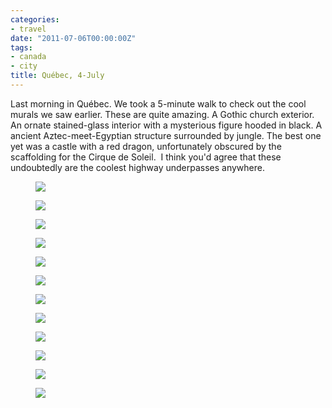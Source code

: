 ```yaml
---
categories:
- travel
date: "2011-07-06T00:00:00Z"
tags:
- canada
- city
title: Québec, 4-July
---
```

Last morning in Québec. We took a 5-minute walk to check out the cool murals we saw earlier. These are quite amazing. A Gothic church exterior. An ornate stained-glass interior with a mysterious figure hooded in black. A ancient Aztec-meet-Egyptian structure surrounded by jungle. The best one yet was a castle with a red dragon, unfortunately obscured by the scaffolding for the Cirque de Soleil.  I think you'd agree that these undoubtedly are the coolest highway underpasses anywhere.


<figure>
  <img src="http://yentran.isamonkey.org/gallery/quebec-3/dsc_2689.jpg" />
</figure>
<figure>
  <img src="http://yentran.isamonkey.org/gallery/quebec-3/dsc_2696.jpg" />
</figure>
<figure>
  <img src="http://yentran.isamonkey.org/gallery/quebec-3/dsc_2706.jpg" />
</figure>
<figure>
  <img src="http://yentran.isamonkey.org/gallery/quebec-3/dsc_2708.jpg" />
</figure>
<figure>
  <img src="http://yentran.isamonkey.org/gallery/quebec-3/dsc_2712b.jpg" />
</figure>
<figure>
  <img src="http://yentran.isamonkey.org/gallery/quebec-3/dsc_2716.jpg" />
</figure>
<figure>
  <img src="http://yentran.isamonkey.org/gallery/quebec-3/dsc_2719.jpg" />
</figure>
<figure>
  <img src="http://yentran.isamonkey.org/gallery/quebec-3/dsc_2721.jpg" />
</figure>
<figure>
  <img src="http://yentran.isamonkey.org/gallery/quebec-3/dsc_2724.jpg" />
</figure>
<figure>
  <img src="http://yentran.isamonkey.org/gallery/quebec-3/dsc_2728.jpg" />
</figure>
<figure>
  <img src="http://yentran.isamonkey.org/gallery/quebec-3/dsc_2730.jpg" />
</figure>
<figure>
  <img src="http://yentran.isamonkey.org/gallery/quebec-3/dsc_2733.jpg" />
</figure>
